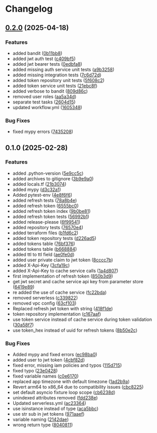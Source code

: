 # Changelog

## [0.2.0](https://github.com/mobal/auth-service/compare/v0.1.0...v0.2.0) (2025-04-18)


### Features

* added bandit ([0b11bb8](https://github.com/mobal/auth-service/commit/0b11bb88c18b3ff4121bdffcb08cfb8263156db9))
* added jwt auth test ([c409bf5](https://github.com/mobal/auth-service/commit/c409bf56c5bed9817593c6aef9dd681aea436bd8))
* added jwt bearer tests ([0edbfa8](https://github.com/mobal/auth-service/commit/0edbfa8b3d4edd7a1ad10f3e054b0ec2f5fdd930))
* added missing auth service unit tests ([a9b3258](https://github.com/mobal/auth-service/commit/a9b3258af9aa55df7b56196c81ccbf14a9499e04))
* added missing integration tests ([7c6d72d](https://github.com/mobal/auth-service/commit/7c6d72d8c06efbcccb763913419fb52b8c98caf0))
* added token repository unit tests ([5f608c2](https://github.com/mobal/auth-service/commit/5f608c22a0c8447eccb30c25e4d3b8df28e21667))
* added token service unit tests ([21ebc8f](https://github.com/mobal/auth-service/commit/21ebc8ff1608a0dce08d3f9c3ea062324b97c1d0))
* added verbose to bandit ([809d86c](https://github.com/mobal/auth-service/commit/809d86cd6af6f22ec6e74e257d9ce5d95de83b92))
* removed user roles ([aa5a34d](https://github.com/mobal/auth-service/commit/aa5a34d5be23e2cad3d5938f8664328762867239))
* separate test tasks ([2604d15](https://github.com/mobal/auth-service/commit/2604d15a7b85ddd2d864af8bbfce437e3b9b6496))
* updated workflow.yml ([1605348](https://github.com/mobal/auth-service/commit/160534859b94cc1c4dcaaed576423f9cad41064a))


### Bug Fixes

* fixed mypy errors ([7435208](https://github.com/mobal/auth-service/commit/7435208c6467e14964e6d3f3a0b82e4beaaf1eec))

## 0.1.0 (2025-02-28)


### Features

* added .python-version ([5e9cc5c](https://github.com/mobal/auth-service/commit/5e9cc5cb12711dd505a365b27f91dccef4bbf8ba))
* added archives to gitignore ([3b9e9a0](https://github.com/mobal/auth-service/commit/3b9e9a05bc29427f8061d36fbcaff96034a7185b))
* added locals.tf ([21b3074](https://github.com/mobal/auth-service/commit/21b3074b60417dc28e79ea7372fa87c74ef8050d))
* added mypy ([d3c32a1](https://github.com/mobal/auth-service/commit/d3c32a13d09e7ee3a89e3b674ac01406518f3f36))
* Added pytest-env ([4e8f6f6](https://github.com/mobal/auth-service/commit/4e8f6f620ff31dbcd74f439645b396f29f3a0375))
* added refresh tests ([78a8b4e](https://github.com/mobal/auth-service/commit/78a8b4e02e53df08a0026994230b735babdf4646))
* added refresh token ([6555bc0](https://github.com/mobal/auth-service/commit/6555bc014915952beffa781cb91170dd8fb680d2))
* added refresh token index ([9b0be81](https://github.com/mobal/auth-service/commit/9b0be8197c471db2cbe880a349cc1faa2e1fe816))
* added refresh token tests ([56992b1](https://github.com/mobal/auth-service/commit/56992b19795ec5667c108367e1c1f8051d2099f0))
* added release-please ([6f99541](https://github.com/mobal/auth-service/commit/6f99541ddbdb43beaf66df209647178bbd73f229))
* added repository tests ([76570e4](https://github.com/mobal/auth-service/commit/76570e481c0170d8b9e89a7c62baf620b66d9659))
* added terraform files ([b1fd6c2](https://github.com/mobal/auth-service/commit/b1fd6c2abd812086176b8e7c766f2357a7b62a18))
* added token repository tests ([d226ad5](https://github.com/mobal/auth-service/commit/d226ad5017ac600e1961b52dd33008f887869017))
* added tokens table ([76bf376](https://github.com/mobal/auth-service/commit/76bf37636dd170c7e828c16de9e44693c63ba27f))
* added tokens table ([b668884](https://github.com/mobal/auth-service/commit/b66888496ffbac4a85ef08651836dc9afbd14655))
* added ttl to ttl field ([ae0fe0d](https://github.com/mobal/auth-service/commit/ae0fe0ddfd073927f90018d3fafd562fd964e77e))
* added user private claim to jwt token ([8cccc7b](https://github.com/mobal/auth-service/commit/8cccc7bd443732eedca27e41e02e14974060c2a7))
* added X-Api-Key ([3cfa19c](https://github.com/mobal/auth-service/commit/3cfa19c19782139935ee5317c0fa796d39cb4957))
* added X-Api-Key to cache service calls ([1a4d807](https://github.com/mobal/auth-service/commit/1a4d80704352dee22adf89e6a5b4baf4c0104bf8))
* first implementation of refresh token ([850b3d9](https://github.com/mobal/auth-service/commit/850b3d99175c1d5454f4c9f61dcd497b0763c32a))
* get jwt secret and cache service api key from parameter store ([6419e89](https://github.com/mobal/auth-service/commit/6419e897a5a0bd3f51881a8d62f19fb069d0c32c))
* re added the use of cache service ([fc22bda](https://github.com/mobal/auth-service/commit/fc22bdae41ddd19a095d9e1a7d45f4504676582a))
* removed serverless ([c339822](https://github.com/mobal/auth-service/commit/c3398221636f26eddb34135f9f85d07ee12158a6))
* removed vpc config ([63cf103](https://github.com/mobal/auth-service/commit/63cf1039000c81cbfbaff6623633405e41e5d6e0))
* Replaced refresh jwt token with string ([418f1de](https://github.com/mobal/auth-service/commit/418f1de433b9974da9e26750f465e4bc98a83d42))
* token repository implementation ([c167aaf](https://github.com/mobal/auth-service/commit/c167aaf7a507a8a6e41d787c5b8a0128b83d442c))
* use token service instead of cache service during token validation ([30a58f7](https://github.com/mobal/auth-service/commit/30a58f7dcae55c0ec18b63ca8080503a95755a40))
* use token_hex instead of uuid for refresh tokens ([8b50e2c](https://github.com/mobal/auth-service/commit/8b50e2c20a02b10d1727524b3466dd021088f20c))


### Bug Fixes

* Added mypy and fixed errors ([ec98ba0](https://github.com/mobal/auth-service/commit/ec98ba01cfa4b7bd134e40c1dbef7b569c2faf14))
* added user to jwt token ([4cbf82d](https://github.com/mobal/auth-service/commit/4cbf82d4860dddde0e887dd6d72ae36bc5aba9bf))
* fixed error, missing iam policies and typos ([115d715](https://github.com/mobal/auth-service/commit/115d715030c39c510a95d01e1dee4905516eb9d4))
* fixed typo ([23e0428](https://github.com/mobal/auth-service/commit/23e04281359329b8e7836c49d8934549d4af0032))
* fixed variable names ([c0e6170](https://github.com/mobal/auth-service/commit/c0e6170fbf7c5e40fe05534b83d21b7255b542eb))
* replaced app timezone with default timezone ([1ad2b9a](https://github.com/mobal/auth-service/commit/1ad2b9a41a1c46cd1e408ec4136d049acb49e7e5))
* Revert arm64 to x86_64 due to compatibility issues ([cbc8225](https://github.com/mobal/auth-service/commit/cbc8225a27b727a1b6d9070ce77c138721affda6))
* set default asyncio fixture loop scope ([cb6238d](https://github.com/mobal/auth-service/commit/cb6238d7c630158d1d2bf954b63d207ab07bb77d))
* unindexed attributes removed ([fdd238e](https://github.com/mobal/auth-service/commit/fdd238ec06adac37ac1159bdd409c2a772c77526))
* Updated serverless.yml ([ac23364](https://github.com/mobal/auth-service/commit/ac233646bfacbb11be0eacc2d4c956820603b3ff))
* use isinstance instead of type ([aca5bbc](https://github.com/mobal/auth-service/commit/aca5bbc52f48f1886385ca0b2b31c4475b25b71b))
* use str sub in jwt tokens ([971aaef](https://github.com/mobal/auth-service/commit/971aaefbace8899a041c50d75bf0e12257f5cfd5))
* variable naming ([2142dae](https://github.com/mobal/auth-service/commit/2142daef1cbc1d6841da7bc11d31e8f5f954560b))
* wrong return type ([8040811](https://github.com/mobal/auth-service/commit/80408110635bc0ba8409b119ecd06ea72e9275be))
